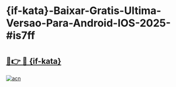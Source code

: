 # {if-kata}-Baixar-Gratis-Ultima-Versao-Para-Android-IOS-2025-#is7ff

# <h2><a href="https://ainizakaria.my?title={if-kata}&ref=24M">🔗👉 🔴 {if-kata}</a></h2>

[![acn](https://github.com/user-attachments/assets/0f9c940e-d8b0-45ae-aac7-cd30a18b3e1c)](https://ainizakaria.my?title={if-kata}&ref=24M)

